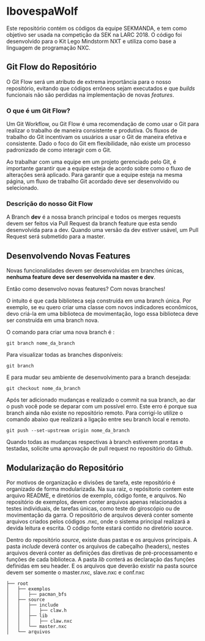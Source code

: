# IbovespaWolf

Este repositório contém os códigos da equipe SEKMANDA, e tem como objetivo ser usada na competição da SEK na LARC 2018. O código foi desenvolvido para o Kit Lego Mindstorm NXT e utiliza como base a linguagem de programação NXC.

## Git Flow do Repositório

O Git Flow será um atributo de extrema importância para o nosso repositório, evitando que códigos errôneos sejam executados e que _builds_ funcionais não são perdidas na implementação de novas _features_.

### O que é um Git Flow?

Um Git Workflow, ou Git Flow é uma recomendação de como usar o Git para realizar o trabalho de maneira consistente e produtiva. Os fluxos de trabalho do Git incentivam os usuários a usar o Git de maneira efetiva e consistente. Dado o foco do Git em flexibilidade, não existe um processo padronizado de como interagir com o Git.

Ao trabalhar com uma equipe em um projeto gerenciado pelo Git, é importante garantir que a equipe esteja de acordo sobre como o fluxo de alterações será aplicado. Para garantir que a equipe esteja na mesma página, um fluxo de trabalho Git acordado deve ser desenvolvido ou selecionado.

### Descrição do nosso Git Flow

A Branch **dev** é a nossa branch principal e todos os merges requests devem ser feitos via Pull Request da branch feature que esta sendo desenvolvida para a dev. Quando uma versão da dev estiver usável, um Pull Request será submetido para a master.

## Desenvolvendo Novas Features

Novas funcionalidades devem ser desenvolvidas em branches únicas, **nenhuma feature deve ser desenvolvida na master e dev**.

Então como desenvolvo novas features? Com novas branches!

O intuito é que cada biblioteca seja construída em uma branch única. Por exemplo, se eu quero criar uma classe com novos indicadores econômicos, devo criá-la em uma biblioteca de movimentação, logo essa biblioteca deve ser construída em uma branch nova.

O comando para criar uma nova branch é :

```git
git branch nome_da_branch
```

Para visualizar todas as branches disponíveis:

```git
git branch
```

E para mudar seu ambiente de desenvolvimento para a branch desejada:
```git
git checkout nome_da_branch
````

Após ter adicionado mudanças e realizado o commit na sua branch, ao dar o push você pode se deparar com um possível erro. Este erro é porque sua branch ainda não existe no repositório remoto. Para corrigí-lo utilize o comando abaixo que realizará a ligação entre seu branch local e remoto.
````git
git push --set-upstream origin nome_da_branch
````

Quando todas as mudanças respectivas à branch estiverem prontas e testadas, solicite uma aprovação de pull request no repositório do Github.

## Modularização do Repositório

Por motivos de organização e divisões de tarefa, este repositório é organizado de forma modularizada. Na sua raiz, o repósitorio contem este arquivo README, e diretórios de exemplo, código fonte, e arquivos. No repositório de exemplos, devem conter arquivos apenas relacionados a testes individuais, de tarefas únicas, como teste do giroscópio ou de movimentação da garra. O repositório de arquivos deverá conter somente arquivos criados pelos códigos .nxc, onde o sistema principal realizará a devida leitura e escrita. O código fonte estará contido no diretório source.

Dentro do repositório _source_, existe duas pastas e os arquivos principais. A pasta _include_ deverá conter os arquivos de cabeçalho (headers), nestes arquivos deverá conter as definições das diretivas de pré-processamento e funções de cada biblioteca. A pasta _lib_ conterá as declaração das funções definidas em seu header. E os arquivos que deverão existir na pasta source devem ser somente o master.nxc, slave.nxc e conf.nxc

```
├── root
│   ├── exemplos
│   │   ├── pacman_bfs
│   ├── source
│   │   ├── include
│   │   │   ├── claw.h
│   │   ├── lib
│   │   │   ├── claw.nxc
│   │   └── master.nxc
│   └── arquivos
```
